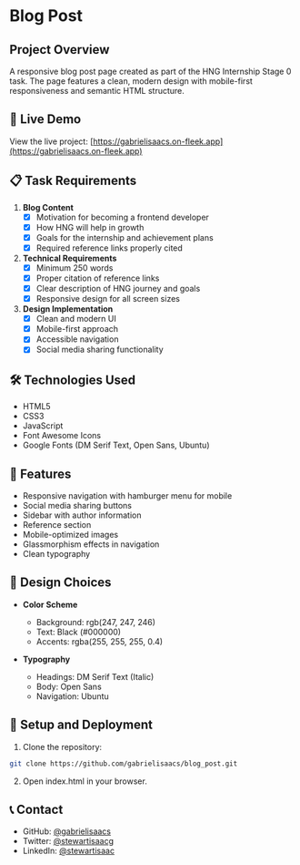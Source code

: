 # Blog Post
## Project Overview

A responsive blog post page created as part of the HNG Internship Stage 0 task. The page features a clean, modern design with mobile-first responsiveness and semantic HTML structure.

## 🚀 Live Demo

View the live project: [https://gabrielisaacs.on-fleek.app](https://gabrielisaacs.on-fleek.app)

## 📋 Task Requirements

1. **Blog Content**
   - [x] Motivation for becoming a frontend developer
   - [x] How HNG will help in growth
   - [x] Goals for the internship and achievement plans
   - [x] Required reference links properly cited

2. **Technical Requirements**
   - [x] Minimum 250 words
   - [x] Proper citation of reference links
   - [x] Clear description of HNG journey and goals
   - [x] Responsive design for all screen sizes

3. **Design Implementation**
   - [x] Clean and modern UI
   - [x] Mobile-first approach
   - [x] Accessible navigation
   - [x] Social media sharing functionality

## 🛠️ Technologies Used

- HTML5
- CSS3
- JavaScript
- Font Awesome Icons
- Google Fonts (DM Serif Text, Open Sans, Ubuntu)

## 📱 Features

- Responsive navigation with hamburger menu for mobile
- Social media sharing buttons
- Sidebar with author information
- Reference section
- Mobile-optimized images
- Glassmorphism effects in navigation
- Clean typography

## 🎨 Design Choices

- **Color Scheme**
  - Background: rgb(247, 247, 246)
  - Text: Black (#000000)
  - Accents: rgba(255, 255, 255, 0.4)

- **Typography**
  - Headings: DM Serif Text (Italic)
  - Body: Open Sans
  - Navigation: Ubuntu

## 🚀 Setup and Deployment

1. Clone the repository:
```bash
git clone https://github.com/gabrielisaacs/blog_post.git
```
2. Open index.html in your browser.

## 📞 Contact
- GitHub: [@gabrielisaacs](https://github.com/gabrielisaacs)
- Twitter: [@stewartisaacg](https://twitter.com/stewartisaacg)
- LinkedIn: [@stewartisaac](https://linkedin.com/me/stewartisaac)

